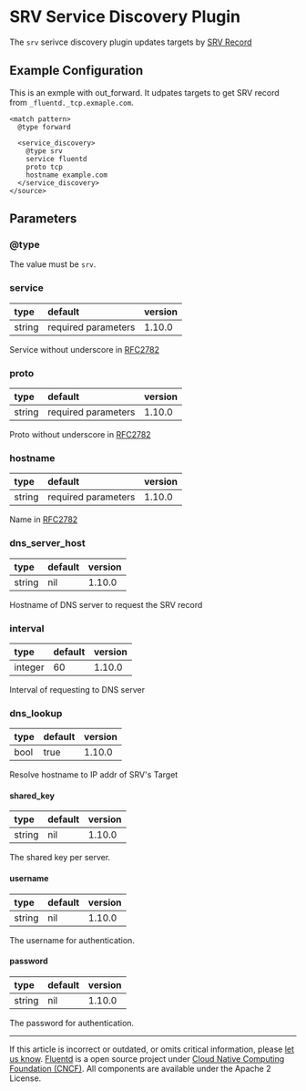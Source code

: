# SRV Service Discovery Plugin

The `srv` serivce discovery plugin updates targets by [SRV Record](https://tools.ietf.org/html/rfc2782)

## Example Configuration

This is an exmple with out\_forward.
It udpates targets to get SRV record from `_fluentd._tcp.exmaple.com`.

```
<match pattern>
  @type forward

  <service_discovery>
    @type srv
    service fluentd
    proto tcp
    hostname example.com
  </service_discovery>
</source>
```

## Parameters

### @type

The value must be `srv`.

### service

| type   | default             | version |
|:-------|:--------------------|:--------|
| string | required parameters | 1.10.0  |

Service without underscore in [RFC2782](https://tools.ietf.org/html/rfc2782)

### proto

| type   | default            | version |
|:-------|:--------------------|:--------|
| string | required parameters | 1.10.0  |

Proto without underscore in [RFC2782](https://tools.ietf.org/html/rfc2782)

### hostname

| type   | default             | version |
|:-------|:--------------------|:--------|
| string | required parameters | 1.10.0  |

Name in [RFC2782](https://tools.ietf.org/html/rfc2782)


### dns\_server\_host

| type   | default | version |
|:-------|:--------|:--------|
| string | nil     | 1.10.0  |

Hostname of DNS server to request the SRV record

### interval

| type    | default | version |
|:--------|:--------|:--------|
| integer | 60      | 1.10.0  |

Interval of requesting to DNS server

### dns\_lookup

| type   | default | version |
|:-------|:--------|:--------|
| bool   | true    | 1.10.0  |

Resolve hostname to IP addr of SRV's Target

#### shared\_key

| type   | default | version |
|:-------|:--------|:--------|
| string | nil     | 1.10.0  |

The shared key per server.

#### username

| type   | default  | version |
|:-------|:---------|:--------|
| string | nil      | 1.10.0  |

The username for authentication.

#### password

| type   | default | version |
|:-------|:--------|:--------|
| string | nil     | 1.10.0  |

The password for authentication.

------------------------------------------------------------------------

If this article is incorrect or outdated, or omits critical information, please [let us know](https://github.com/fluent/fluentd-docs-gitbook/issues?state=open).
[Fluentd](http://www.fluentd.org/) is a open source project under [Cloud Native Computing Foundation (CNCF)](https://cncf.io/). All components are available under the Apache 2 License.
